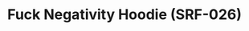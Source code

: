 ---
ee_id: '4298'
site: '1'
type: '2'
long_id: 2015-158 Fuck Negativity Hoodie (SRF-026)
url: 2015-158-fuck-negativity-hoodie-srf-026
year: '2015'
medium: Hoodie
commission:
add_credit:
dims:
pitch:
ps:
live_url:
related: "[4277] [2014-088-going-negative-lakes] 2014-088 Going Negative / Lakes"
title: Fuck Negativity Hoodie (SRF-026)
youtube:
imgs: Fuck-Negativity-Hoodie-SRF-026-2015-158-full-database-ih.jpg
subheading:
year2: '2015'
download:
add_credits:
related_code:
! '':
layout: things-i-made
---